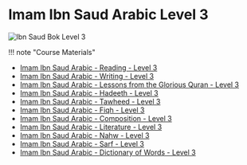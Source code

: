 
# Imam Ibn Saud Arabic Level 3

![Ibn Saud Bok Level 3](/img/ibn-saud-books.png)


!!! note "Course Materials"

* [Imam Ibn Saud Arabic - Reading - Level 3](https://archive.org/stream/ImamIbnSaudArabicBooks/Level3-Books303#page/n0/mode/2up)
* [Imam Ibn Saud Arabic - Writing - Level 3](https://archive.org/stream/ImamIbnSaudArabicBooks/Level3-Books306#page/n0/mode/2up)
* [Imam Ibn Saud Arabic - Lessons from the Glorious Quran - Level 3](https://archive.org/stream/ImamIbnSaudArabicBooks/Level3-Books309#page/n0/mode/2up)
* [Imam Ibn Saud Arabic - Hadeeth - Level 3](https://archive.org/stream/ImamIbnSaudArabicBooks/Level3-Books307#page/n0/mode/2up)
* [Imam Ibn Saud Arabic - Tawheed - Level 3](https://archive.org/stream/ImamIbnSaudArabicBooks/Level3-Books305#page/n0/mode/2up)
* [Imam Ibn Saud Arabic - Fiqh - Level 3](https://archive.org/stream/ImamIbnSaudArabicBooks/Level3-Books308#page/n0/mode/2up)
* [Imam Ibn Saud Arabic - Composition - Level 3](https://archive.org/stream/ImamIbnSaudArabicBooks/Level3-Books302#page/n0/mode/2up)
* [Imam Ibn Saud Arabic - Literature - Level 3](https://archive.org/stream/ImamIbnSaudArabicBooks/Level3-Books301#page/n0/mode/2up)
* [Imam Ibn Saud Arabic - Nahw - Level 3](https://archive.org/stream/ImamIbnSaudArabicBooks/Level3-Books313#page/n0/mode/2up)
* [Imam Ibn Saud Arabic - Sarf - Level 3](https://archive.org/stream/ImamIbnSaudArabicBooks/Level3-Books311#page/n0/mode/2up)
* [Imam Ibn Saud Arabic - Dictionary of Words - Level 3](https://archive.org/stream/ImamIbnSaudArabicBooks/Level3-Books310#page/n0/mode/2up)

<br>

